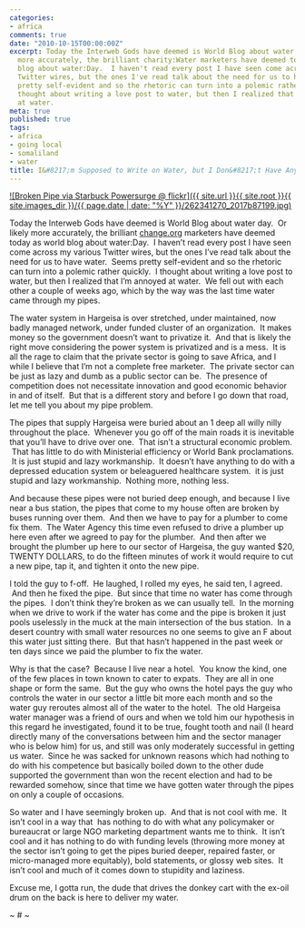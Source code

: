 ```yaml
---
categories:
- africa
comments: true
date: "2010-10-15T00:00:00Z"
excerpt: Today the Interweb Gods have deemed is World Blog about water day.  Or likely
  more accurately, the brilliant charity:Water marketers have deemed today as world
  blog about water:Day.  I haven't read every post I have seen come across my various
  Twitter wires, but the ones I've read talk about the need for us to have water.  Seems
  pretty self-evident and so the rhetoric can turn into a polemic rather quickly.  I
  thought about writing a love post to water, but then I realized that I'm annoyed
  at water.
meta: true
published: true
tags:
- africa
- going local
- somaliland
- water
title: I&#8217;m Supposed to Write on Water, but I Don&#8217;t Have Any&#8230;
---
```


[![Broken Pipe via Starbuck Powersurge @ flickr]({{ site.url }}{{ site.root }}{{ site.images_dir }}/{{ page.date | date: "%Y" }}/262341270_2017b87199.jpg)](http://www.flickr.com/photos/starbuck_powersurge/262341270/)

Today the Interweb Gods have deemed is World Blog about water day.  Or likely more accurately, the brilliant [change.org][2] marketers have deemed today as world blog about water:Day.  I haven’t read every post I have seen come across my various Twitter wires, but the ones I’ve read talk about the need for us to have water.  Seems pretty self-evident and so the rhetoric can turn into a polemic rather quickly.  I thought about writing a love post to water, but then I realized that I’m annoyed at water.  We fell out with each other a couple of weeks ago, which by the way was the last time water came through my pipes.

 [2]: http://blogactionday.change.org/

The water system in Hargeisa is over stretched, under maintained, now badly managed network, under funded cluster of an organization.  It makes money so the government doesn’t want to privatize it.  And that is likely the right move considering the power system is privatized and is a mess.  It is all the rage to claim that the private sector is going to save Africa, and I while I believe that I’m not a complete free marketer.  The private sector can be just as lazy and dumb as a public sector can be.  The presence of competition does not necessitate innovation and good economic behavior in and of itself.  But that is a different story and before I go down that road, let me tell you about my pipe problem.

The pipes that supply Hargeisa were buried about an 1 deep all willy nilly throughout the place.  Whenever you go off of the main roads it is inevitable that you’ll have to drive over one.  That isn’t a structural economic problem.  That has little to do with Ministerial efficiency or World Bank proclamations.  It is just stupid and lazy workmanship.  It doesn’t have anything to do with a depressed education system or beleaguered healthcare system.  it is just stupid and lazy workmanship.  Nothing more, nothing less.

And because these pipes were not buried deep enough, and because I live near a bus station, the pipes that come to my house often are broken by buses running over them.  And then we have to pay for a plumber to come fix them.  The Water Agency this time even refused to drive a plumber up here even after we agreed to pay for the plumber.  And then after we brought the plumber up here to our sector of Hargeisa, the guy wanted $20, TWENTY DOLLARS, to do the fifteen minutes of work it would require to cut a new pipe, tap it, and tighten it onto the new pipe.

I told the guy to f-off.  He laughed, I rolled my eyes, he said ten, I agreed.  And then he fixed the pipe.  But since that time no water has come through the pipes.  I don’t think they’re broken as we can usually tell.  In the morning when we drive to work if the water has come and the pipe is broken it just pools uselessly in the muck at the main intersection of the bus station.  In a desert country with small water resources no one seems to give an F about this water just sitting there.  But that hasn’t happened in the past week or ten days since we paid the plumber to fix the water.

Why is that the case?  Because I live near a hotel.  You know the kind, one of the few places in town known to cater to expats.  They are all in one shape or form the same.  But the guy who owns the hotel pays the guy who controls the water in our sector a little bit more each month and so the water guy reroutes almost all of the water to the hotel.  The old Hargeisa water manager was a friend of ours and when we told him our hypothesis in this regard he investigated, found it to be true, fought tooth and nail (I heard directly many of the conversations between him and the sector manager who is below him) for us, and still was only moderately successful in getting us water.  Since he was sacked for unknown reasons which had nothing to do with his competence but basically boiled down to the other dude supported the government than won the recent election and had to be rewarded somehow, since that time we have gotten water through the pipes on only a couple of occasions.

So water and I have seemingly broken up.  And that is not cool with me.  It isn’t cool in a way that  has nothing to do with what any policymaker or bureaucrat or large NGO marketing department wants me to think.  It isn’t cool and it has nothing to do with funding levels (throwing more money at the sector isn’t going to get the pipes buried deeper, repaired faster, or micro-managed more equitably), bold statements, or glossy web sites.  It isn’t cool and much of it comes down to stupidity and laziness.

Excuse me, I gotta run, the dude that drives the donkey cart with the ex-oil drum on the back is here to deliver my water.

~ # ~